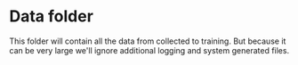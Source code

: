# Data folder

This folder will contain all the data from collected to training.
But because it can be very large we'll ignore additional logging and
system generated files.
